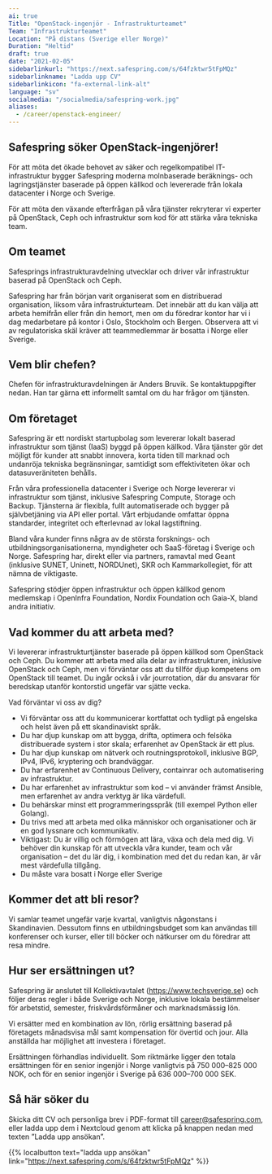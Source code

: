 ```yaml
---
ai: true
Title: "OpenStack-ingenjör - Infrastrukturteamet"
Team: "Infrastrukturteamet"
Location: "På distans (Sverige eller Norge)"
Duration: "Heltid"
draft: true
date: "2021-02-05"
sidebarlinkurl: "https://next.safespring.com/s/64fzktwr5tFpMQz"
sidebarlinkname: "Ladda upp CV"
sidebarlinkicon: "fa-external-link-alt"
language: "sv"
socialmedia: "/socialmedia/safespring-work.jpg"
aliases:
  - /career/openstack-engineer/
---
```

## Safespring söker OpenStack-ingenjörer!

För att möta det ökade behovet av säker och regelkompatibel IT-infrastruktur bygger Safespring moderna molnbaserade beräknings- och lagringstjänster baserade på öppen källkod och levererade från lokala datacenter i Norge och Sverige.

För att möta den växande efterfrågan på våra tjänster rekryterar vi experter på OpenStack, Ceph och infrastruktur som kod för att stärka våra tekniska team.

## Om teamet

Safesprings infrastrukturavdelning utvecklar och driver vår infrastruktur baserad på OpenStack och Ceph.

Safespring har från början varit organiserat som en distribuerad organisation, liksom våra infrastrukturteam. Det innebär att du kan välja att arbeta hemifrån eller från din hemort, men om du föredrar kontor har vi i dag medarbetare på kontor i Oslo, Stockholm och Bergen. Observera att vi av regulatoriska skäl kräver att teammedlemmar är bosatta i Norge eller Sverige.

## Vem blir chefen?

Chefen för infrastrukturavdelningen är Anders Bruvik. Se kontaktuppgifter nedan. Han tar gärna ett informellt samtal om du har frågor om tjänsten.

## Om företaget

Safespring är ett nordiskt startupbolag som levererar lokalt baserad infrastruktur som tjänst (IaaS) byggd på öppen källkod. Våra tjänster gör det möjligt för kunder att snabbt innovera, korta tiden till marknad och undanröja tekniska begränsningar, samtidigt som effektiviteten ökar och datasuveräniteten behålls.

Från våra professionella datacenter i Sverige och Norge levererar vi infrastruktur som tjänst, inklusive Safespring Compute, Storage och Backup. Tjänsterna är flexibla, fullt automatiserade och bygger på självbetjäning via API eller portal. Vårt erbjudande omfattar öppna standarder, integritet och efterlevnad av lokal lagstiftning.

Bland våra kunder finns några av de största forsknings- och utbildningsorganisationerna, myndigheter och SaaS-företag i Sverige och Norge. Safespring har, direkt eller via partners, ramavtal med Geant (inklusive SUNET, Uninett, NORDUnet), SKR och Kammarkollegiet, för att nämna de viktigaste.

Safespring stödjer öppen infrastruktur och öppen källkod genom medlemskap i OpenInfra Foundation, Nordix Foundation och Gaia-X, bland andra initiativ.

## Vad kommer du att arbeta med?

Vi levererar infrastrukturtjänster baserade på öppen källkod som OpenStack och Ceph. Du kommer att arbeta med alla delar av infrastrukturen, inklusive OpenStack och Ceph, men vi förväntar oss att du tillför djup kompetens om OpenStack till teamet. Du ingår också i vår jourrotation, där du ansvarar för beredskap utanför kontorstid ungefär var sjätte vecka.

Vad förväntar vi oss av dig?

- Vi förväntar oss att du kommunicerar kortfattat och tydligt på engelska och helst även på ett skandinaviskt språk.
- Du har djup kunskap om att bygga, drifta, optimera och felsöka distribuerade system i stor skala; erfarenhet av OpenStack är ett plus.
- Du har djup kunskap om nätverk och routningsprotokoll, inklusive BGP, IPv4, IPv6, kryptering och brandväggar.
- Du har erfarenhet av Continuous Delivery, containrar och automatisering av infrastruktur.
- Du har erfarenhet av infrastruktur som kod – vi använder främst Ansible, men erfarenhet av andra verktyg är lika värdefull.
- Du behärskar minst ett programmeringsspråk (till exempel Python eller Golang).
- Du trivs med att arbeta med olika människor och organisationer och är en god lyssnare och kommunikativ.
- Viktigast: Du är villig och förmögen att lära, växa och dela med dig. Vi behöver din kunskap för att utveckla våra kunder, team och vår organisation – det du lär dig, i kombination med det du redan kan, är vår mest värdefulla tillgång.
- Du måste vara bosatt i Norge eller Sverige

## Kommer det att bli resor?

Vi samlar teamet ungefär varje kvartal, vanligtvis någonstans i Skandinavien. Dessutom finns en utbildningsbudget som kan användas till konferenser och kurser, eller till böcker och nätkurser om du föredrar att resa mindre.

## Hur ser ersättningen ut?

Safespring är anslutet till Kollektivavtalet (https://www.techsverige.se) och följer deras regler i både Sverige och Norge, inklusive lokala bestämmelser för arbetstid, semester, friskvårdsförmåner och marknadsmässig lön.

Vi ersätter med en kombination av lön, rörlig ersättning baserad på företagets månadsvisa mål samt kompensation för övertid och jour. Alla anställda har möjlighet att investera i företaget.

Ersättningen förhandlas individuellt. Som riktmärke ligger den totala ersättningen för en senior ingenjör i Norge vanligtvis på 750 000–825 000 NOK, och för en senior ingenjör i Sverige på 636 000–700 000 SEK.

## Så här söker du

Skicka ditt CV och personliga brev i PDF-format till [career@safespring.com](mailto:career@safespring.com), eller ladda upp dem i Nextcloud genom att klicka på knappen nedan med texten ”Ladda upp ansökan”.

{{% localbutton text="ladda upp ansökan" link="https://next.safespring.com/s/64fzktwr5tFpMQz" %}}